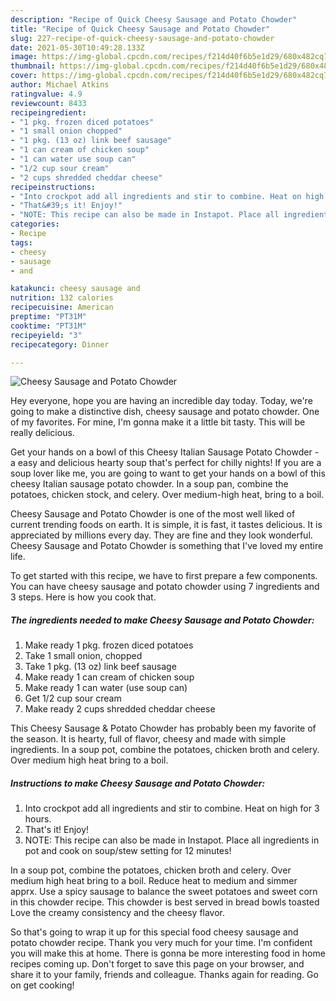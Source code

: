 ```yaml
---
description: "Recipe of Quick Cheesy Sausage and Potato Chowder"
title: "Recipe of Quick Cheesy Sausage and Potato Chowder"
slug: 227-recipe-of-quick-cheesy-sausage-and-potato-chowder
date: 2021-05-30T10:49:28.133Z
image: https://img-global.cpcdn.com/recipes/f214d40f6b5e1d29/680x482cq70/cheesy-sausage-and-potato-chowder-recipe-main-photo.jpg
thumbnail: https://img-global.cpcdn.com/recipes/f214d40f6b5e1d29/680x482cq70/cheesy-sausage-and-potato-chowder-recipe-main-photo.jpg
cover: https://img-global.cpcdn.com/recipes/f214d40f6b5e1d29/680x482cq70/cheesy-sausage-and-potato-chowder-recipe-main-photo.jpg
author: Michael Atkins
ratingvalue: 4.9
reviewcount: 8433
recipeingredient:
- "1 pkg. frozen diced potatoes"
- "1 small onion chopped"
- "1 pkg. (13 oz) link beef sausage"
- "1 can cream of chicken soup"
- "1 can water use soup can"
- "1/2 cup sour cream"
- "2 cups shredded cheddar cheese"
recipeinstructions:
- "Into crockpot add all ingredients and stir to combine. Heat on high for 3 hours."
- "That&#39;s it! Enjoy!"
- "NOTE: This recipe can also be made in Instapot. Place all ingredients in pot and cook on soup/stew setting for 12 minutes!"
categories:
- Recipe
tags:
- cheesy
- sausage
- and

katakunci: cheesy sausage and 
nutrition: 132 calories
recipecuisine: American
preptime: "PT31M"
cooktime: "PT31M"
recipeyield: "3"
recipecategory: Dinner

---
```



![Cheesy Sausage and Potato Chowder](https://img-global.cpcdn.com/recipes/f214d40f6b5e1d29/680x482cq70/cheesy-sausage-and-potato-chowder-recipe-main-photo.jpg)

Hey everyone, hope you are having an incredible day today. Today, we're going to make a distinctive dish, cheesy sausage and potato chowder. One of my favorites. For mine, I'm gonna make it a little bit tasty. This will be really delicious.

Get your hands on a bowl of this Cheesy Italian Sausage Potato Chowder - a easy and delicious hearty soup that&#39;s perfect for chilly nights! If you are a soup lover like me, you are going to want to get your hands on a bowl of this cheesy Italian sausage potato chowder. In a soup pan, combine the potatoes, chicken stock, and celery. Over medium-high heat, bring to a boil.

Cheesy Sausage and Potato Chowder is one of the most well liked of current trending foods on earth. It is simple, it is fast, it tastes delicious. It is appreciated by millions every day. They are fine and they look wonderful. Cheesy Sausage and Potato Chowder is something that I've loved my entire life.


To get started with this recipe, we have to first prepare a few components. You can have cheesy sausage and potato chowder using 7 ingredients and 3 steps. Here is how you cook that.

<!--inarticleads1-->

##### The ingredients needed to make Cheesy Sausage and Potato Chowder:

1. Make ready 1 pkg. frozen diced potatoes
1. Take 1 small onion, chopped
1. Take 1 pkg. (13 oz) link beef sausage
1. Make ready 1 can cream of chicken soup
1. Make ready 1 can water (use soup can)
1. Get 1/2 cup sour cream
1. Make ready 2 cups shredded cheddar cheese


This Cheesy Sausage &amp; Potato Chowder has probably been my favorite of the season. It is hearty, full of flavor, cheesy and made with simple ingredients. In a soup pot, combine the potatoes, chicken broth and celery. Over medium high heat bring to a boil. 

<!--inarticleads2-->

##### Instructions to make Cheesy Sausage and Potato Chowder:

1. Into crockpot add all ingredients and stir to combine. Heat on high for 3 hours.
1. That&#39;s it! Enjoy!
1. NOTE: This recipe can also be made in Instapot. Place all ingredients in pot and cook on soup/stew setting for 12 minutes!


In a soup pot, combine the potatoes, chicken broth and celery. Over medium high heat bring to a boil. Reduce heat to medium and simmer apprx. Use a spicy sausage to balance the sweet potatoes and sweet corn in this chowder recipe. This chowder is best served in bread bowls toasted Love the creamy consistency and the cheesy flavor. 

So that's going to wrap it up for this special food cheesy sausage and potato chowder recipe. Thank you very much for your time. I'm confident you will make this at home. There is gonna be more interesting food in home recipes coming up. Don't forget to save this page on your browser, and share it to your family, friends and colleague. Thanks again for reading. Go on get cooking!
